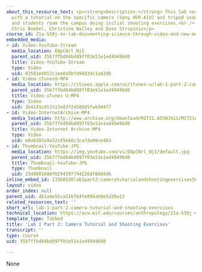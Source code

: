 ```yaml
---
about_this_resource_text: <p><strong>Description:</strong> This lab session concludes
  with a tutorial on the specific camera (Sony HVR-A1U) and tripod used in class,
  and students roam the campus doing initial shooting exercises.<br /> <strong>Instructor:</strong>
  Chris Boebel, Christine Walley and Dave Stripinis</p>
course_id: 21a-550j-dv-lab-documenting-science-through-video-and-new-media-fall-2012
embedded_media:
- id: Video-YouTube-Stream
  media_location: ENpCNrl_NjI
  parent_uid: 35b7ffbd84bd897f03e51e1ed49496d0
  title: Video-YouTube-Stream
  type: Video
  uid: 02581e4b53c1ee0a5bfd98d34c1a43db
- id: Video-iTunesU-MP4
  media_location: https://itunes.apple.com/us/itunes-u/lab-1-part-2-camera-tutorial/id730948473?i=169384644
  parent_uid: 35b7ffbd84bd897f03e51e1ed49496d0
  title: Video-iTunes U-MP4
  type: Video
  uid: 3b41d1c653313e83f24580d5fab944f7
- id: Video-InternetArchive-MP4
  media_location: http://www.archive.org/download/MIT21.A550JS11/MIT21A_550JS11_lab01_2_300k.mp4
  parent_uid: 35b7ffbd84bd897f03e51e1ed49496d0
  title: Video-Internet Archive-MP4
  type: Video
  uid: e0ab383a9a32c65e66c3ca7da90ce4b3
- id: Thumbnail-YouTube-JPG
  media_location: https://img.youtube.com/vi/ENpCNrl_NjI/default.jpg
  parent_uid: 35b7ffbd84bd897f03e51e1ed49496d0
  title: Thumbnail-YouTube-JPG
  type: Thumbnail
  uid: 25d4081686f0294397794226df6669d6
inline_embed_id: 13368530lab1part2:cameratutorialandshootingexercises56772673
layout: video
order_index: null
parent_uid: d61a4e55ca516fb4fe894ab0e52d9a13
related_resources_text: ''
short_url: lab-1-part-2-camera-tutorial-and-shooting-exercises
technical_location: https://ocw.mit.edu/courses/anthropology/21a-550j-dv-lab-documenting-science-through-video-and-new-media-fall-2012/lecture-and-lab-videos/lab-1-part-2-camera-tutorial-and-shooting-exercises
template_type: Tabbed
title: 'Lab 1 Part 2: Camera Tutorial and Shooting Exercises'
transcript: ''
type: course
uid: 35b7ffbd84bd897f03e51e1ed49496d0

---
```

None